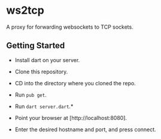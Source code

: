 # ws2tcp

A proxy for forwarding websockets to TCP sockets.

## Getting Started

* Install dart on your server.

* Clone this repository.

* CD into the directory where you cloned the repo.

* Run `pub get`.

* Run `dart server.dart`.*

* Point your browser at [http://localhost:8080].

* Enter the desired hostname and port, and press connect.

